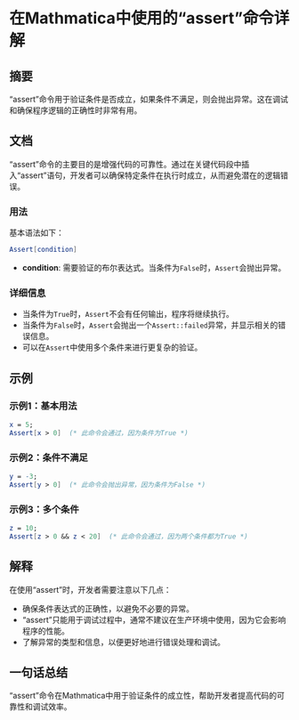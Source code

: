 <!--
Meta Description: # 在Mathmatica中使用的“assert”命令详解 ## 摘要 “assert”命令用于验证条件是否成立，如果条件不满足，则会抛出异常。这在调试和确保程序逻辑的正确性时非常有用。 ## 文档 “assert”命令的主要目的是增强代码的可靠性。通过在关键代码段中插入“assert”语句，开发者...
Meta Keywords: assert, mathematica, 当条件为, condition, false
-->

# 在Mathmatica中使用的“assert”命令详解

## 摘要
“assert”命令用于验证条件是否成立，如果条件不满足，则会抛出异常。这在调试和确保程序逻辑的正确性时非常有用。

## 文档
“assert”命令的主要目的是增强代码的可靠性。通过在关键代码段中插入“assert”语句，开发者可以确保特定条件在执行时成立，从而避免潜在的逻辑错误。

### 用法
基本语法如下：
```mathematica
Assert[condition]
```
- **condition**: 需要验证的布尔表达式。当条件为`False`时，`Assert`会抛出异常。

### 详细信息
- 当条件为`True`时，`Assert`不会有任何输出，程序将继续执行。
- 当条件为`False`时，`Assert`会抛出一个`Assert::failed`异常，并显示相关的错误信息。
- 可以在`Assert`中使用多个条件来进行更复杂的验证。

## 示例
### 示例1：基本用法
```mathematica
x = 5;
Assert[x > 0]  (* 此命令会通过，因为条件为True *)
```

### 示例2：条件不满足
```mathematica
y = -3;
Assert[y > 0]  (* 此命令会抛出异常，因为条件为False *)
```

### 示例3：多个条件
```mathematica
z = 10;
Assert[z > 0 && z < 20]  (* 此命令会通过，因为两个条件都为True *)
```

## 解释
在使用“assert”时，开发者需要注意以下几点：
- 确保条件表达式的正确性，以避免不必要的异常。
- “assert”只能用于调试过程中，通常不建议在生产环境中使用，因为它会影响程序的性能。
- 了解异常的类型和信息，以便更好地进行错误处理和调试。

## 一句话总结
“assert”命令在Mathmatica中用于验证条件的成立性，帮助开发者提高代码的可靠性和调试效率。